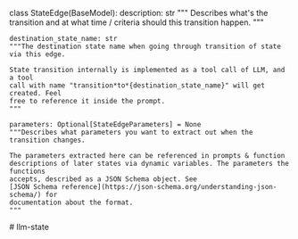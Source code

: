 class StateEdge(BaseModel):
    description: str
    """
    Describes what's the transition and at what time / criteria should this
    transition happen.
    """

    destination_state_name: str
    """The destination state name when going through transition of state via this edge.

    State transition internally is implemented as a tool call of LLM, and a tool
    call with name "transition*to*{destination_state_name}" will get created. Feel
    free to reference it inside the prompt.
    """

    parameters: Optional[StateEdgeParameters] = None
    """Describes what parameters you want to extract out when the transition changes.

    The parameters extracted here can be referenced in prompts & function
    descriptions of later states via dynamic variables. The parameters the functions
    accepts, described as a JSON Schema object. See
    [JSON Schema reference](https://json-schema.org/understanding-json-schema/) for
    documentation about the format.
    """
#   l l m - s t a t e  
 